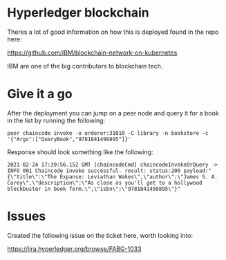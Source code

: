 # Hyperledger blockchain

Theres a lot of good information on how this is deployed found in the repo here:

https://github.com/IBM/blockchain-network-on-kubernetes

IBM are one of the big contributors to blockchain tech.

# Give it a go

After the deployment you can jump on a peer node and query it for a book in the list by running the following:

```
peer chaincode invoke -o orderer:31010 -C library -n bookstore -c '{"Args":["QueryBook","9781841499895"]}'
```

Response should look something like the following:

```
2021-02-24 17:39:56.152 GMT [chaincodeCmd] chaincodeInvokeOrQuery -> INFO 001 Chaincode invoke successful. result: status:200 payload:"{\"title\":\"The Expanse: Leviathan Wakes\",\"author\":\"James S. A. Corey\",\"description\":\"As close as you'll get to a hollywood blockbuster in book form.\",\"isbn\":\"9781841499895\"}"
```

# Issues

Created the following issue on the ticket here, worth looking into:

https://jira.hyperledger.org/browse/FABG-1033

